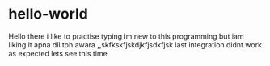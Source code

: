 # hello-world
Hello there i like to practise typing im new to this programming but iam liking it
apna dil toh awara ,,skfkskfjskdjkfjsdkfjsk
last integration didnt work as expected lets see this time 
